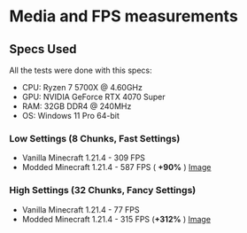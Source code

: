 # Media and FPS measurements

## Specs Used

All the tests were done with this specs:

- CPU: Ryzen 7 5700X @ 4.60GHz
- GPU: NVIDIA GeForce RTX 4070 Super
- RAM: 32GB DDR4 @ 240MHz
- OS: Windows 11 Pro 64-bit


### Low Settings (8 Chunks, Fast Settings)

- Vanilla Minecraft 1.21.4 - 309 FPS 
- Modded Minecraft 1.21.4 - 587 FPS ( **+90%** ) [Image](./Low.png)


### High Settings (32 Chunks, Fancy Settings)

- Vanilla Minecraft 1.21.4 - 77 FPS
- Modded Minecraft 1.21.4 - 315 FPS (**+312%** ) [Image](./High.png)




